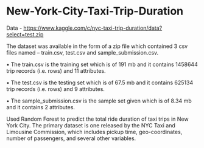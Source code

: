 # New-York-City-Taxi-Trip-Duration

Data - https://www.kaggle.com/c/nyc-taxi-trip-duration/data?select=test.zip

The dataset was available in the form of a zip file which contained 3 csv files named – train.csv, test.csv and sample_submission.csv.

• The train.csv is the training set which is of 191 mb and it contains 1458644 trip records (i.e. rows) and 11 attributes.

• The test.csv is the testing set which is of 67.5 mb and it contains 625134 trip records (i.e. rows) and 9 attributes.

• The sample_submission.csv is the sample set given which is of 8.34 mb and it contains 2 attributes.

Used Random Forest to predict the total ride duration of taxi trips in New York City. The primary dataset is one released by the NYC Taxi and Limousine Commission, which includes pickup time, geo-coordinates, number of passengers, and several other variables.
